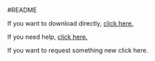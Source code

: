 #README

If you want to download directly, [click here.](https://github.com/An0n-00/Proton/tree/main/Downloads)

If you need help, [click here.](https://an0n-00.github.io/Proton/)

If you want to request something new click here.
